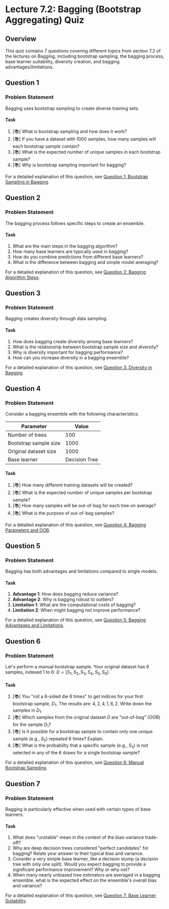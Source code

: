 # Lecture 7.2: Bagging (Bootstrap Aggregating) Quiz

## Overview
This quiz contains 7 questions covering different topics from section 7.2 of the lectures on Bagging, including bootstrap sampling, the bagging process, base learner suitability, diversity creation, and bagging advantages/limitations.

## Question 1

### Problem Statement
Bagging uses bootstrap sampling to create diverse training sets.

#### Task
1. [📚] What is bootstrap sampling and how does it work?
2. [📚] If you have a dataset with 1000 samples, how many samples will each bootstrap sample contain?
3. [📚] What is the expected number of unique samples in each bootstrap sample?
4. [📚] Why is bootstrap sampling important for bagging?

For a detailed explanation of this question, see [Question 1: Bootstrap Sampling in Bagging](L7_2_1_explanation.md).

## Question 2

### Problem Statement
The bagging process follows specific steps to create an ensemble.

#### Task
1. What are the main steps in the bagging algorithm?
2. How many base learners are typically used in bagging?
3. How do you combine predictions from different base learners?
4. What is the difference between bagging and simple model averaging?

For a detailed explanation of this question, see [Question 2: Bagging Algorithm Steps](L7_2_2_explanation.md).

## Question 3

### Problem Statement
Bagging creates diversity through data sampling.

#### Task
1. How does bagging create diversity among base learners?
2. What is the relationship between bootstrap sample size and diversity?
3. Why is diversity important for bagging performance?
4. How can you increase diversity in a bagging ensemble?

For a detailed explanation of this question, see [Question 3: Diversity in Bagging](L7_2_3_explanation.md).

## Question 4

### Problem Statement
Consider a bagging ensemble with the following characteristics:

| Parameter | Value |
|-----------|-------|
| Number of trees | 100 |
| Bootstrap sample size | 1000 |
| Original dataset size | 1000 |
| Base learner | Decision Tree |

#### Task
1. [📚] How many different training datasets will be created?
2. [📚] What is the expected number of unique samples per bootstrap sample?
3. [📚] How many samples will be out-of-bag for each tree on average?
4. [📚] What is the purpose of out-of-bag samples?

For a detailed explanation of this question, see [Question 4: Bagging Parameters and OOB](L7_2_4_explanation.md).

## Question 5

### Problem Statement
Bagging has both advantages and limitations compared to single models.

#### Task
1. **Advantage 1**: How does bagging reduce variance?
2. **Advantage 2**: Why is bagging robust to outliers?
3. **Limitation 1**: What are the computational costs of bagging?
4. **Limitation 2**: When might bagging not improve performance?

For a detailed explanation of this question, see [Question 5: Bagging Advantages and Limitations](L7_2_5_explanation.md).

## Question 6

### Problem Statement
Let's perform a manual bootstrap sample. Your original dataset has 6 samples, indexed 1 to 6: $D = [S_1, S_2, S_3, S_4, S_5, S_6]$.

#### Task
1. [📚] You "roll a 6-sided die 6 times" to get indices for your first bootstrap sample, $D_1$. The results are: $4, 2, 4, 1, 6, 2$. Write down the samples in $D_1$.
2. [📚] Which samples from the original dataset $D$ are "out-of-bag" (OOB) for the sample $D_1$?
3. [📚] Is it possible for a bootstrap sample to contain only one unique sample (e.g., $S_5$) repeated 6 times? Explain.
4. [📚] What is the probability that a specific sample (e.g., $S_3$) is *not* selected in any of the 6 draws for a single bootstrap sample?

For a detailed explanation of this question, see [Question 6: Manual Bootstrap Sampling](L7_2_6_explanation.md).

## Question 7

### Problem Statement
Bagging is particularly effective when used with certain types of base learners.

#### Task
1. What does "unstable" mean in the context of the bias-variance trade-off?
2. Why are deep decision trees considered "perfect candidates" for bagging? Relate your answer to their typical bias and variance.
3. Consider a very simple base learner, like a decision stump (a decision tree with only one split). Would you expect bagging to provide a significant performance improvement? Why or why not?
4. When many nearly unbiased tree estimators are averaged in a bagging ensemble, what is the expected effect on the ensemble's overall bias and variance?

For a detailed explanation of this question, see [Question 7: Base Learner Suitability](L7_2_7_explanation.md).